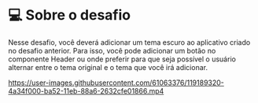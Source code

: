 

# 💻 Sobre o desafio

Nesse desafio, você deverá adicionar um tema escuro ao aplicativo criado no desafio anterior. Para isso, você pode adicionar um botão no componente Header ou onde preferir para que seja possível o usuário alternar entre o tema original e o tema que você irá adicionar.

https://user-images.githubusercontent.com/61063376/119189320-4a34f000-ba52-11eb-88a6-2632cfe01866.mp4
